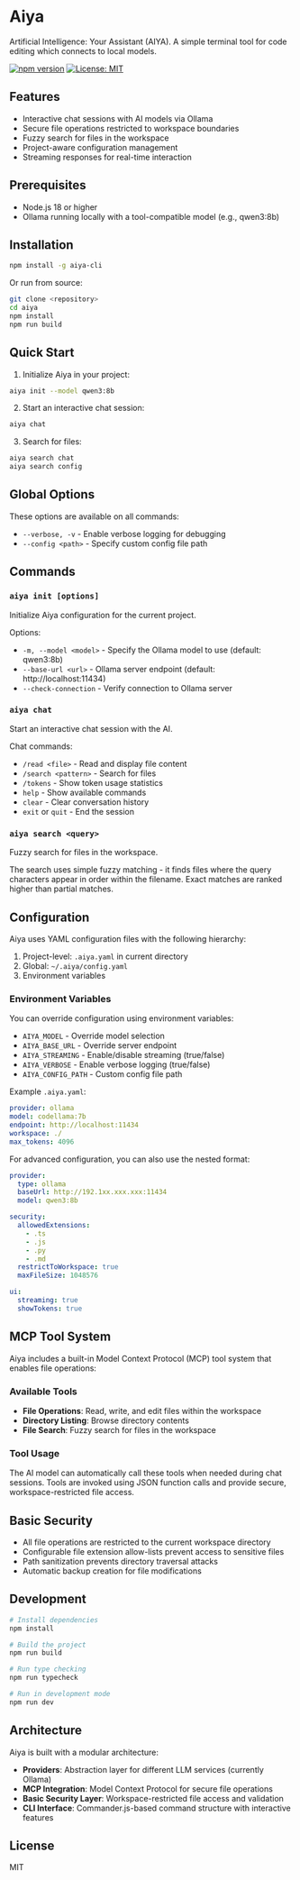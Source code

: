 # Aiya

Artificial Intelligence: Your Assistant (AIYA). A simple terminal tool for code editing which connects to local models.

[![npm version](https://badge.fury.io/js/aiya-cli.svg)](https://badge.fury.io/js/loccon)
[![License: MIT](https://img.shields.io/badge/License-MIT-yellow.svg)](https://opensource.org/licenses/MIT)

## Features

- Interactive chat sessions with AI models via Ollama
- Secure file operations restricted to workspace boundaries
- Fuzzy search for files in the workspace
- Project-aware configuration management
- Streaming responses for real-time interaction

## Prerequisites

- Node.js 18 or higher
- Ollama running locally with a tool-compatible model (e.g., qwen3:8b)

## Installation

```bash
npm install -g aiya-cli
```

Or run from source:

```bash
git clone <repository>
cd aiya
npm install
npm run build
```

## Quick Start

1. Initialize Aiya in your project:
```bash
aiya init --model qwen3:8b
```

2. Start an interactive chat session:
```bash
aiya chat
```

3. Search for files:
```bash
aiya search chat
aiya search config
```

## Global Options

These options are available on all commands:
- `--verbose, -v` - Enable verbose logging for debugging
- `--config <path>` - Specify custom config file path

## Commands

### `aiya init [options]`
Initialize Aiya configuration for the current project.

Options:
- `-m, --model <model>` - Specify the Ollama model to use (default: qwen3:8b)
- `--base-url <url>` - Ollama server endpoint (default: http://localhost:11434)
- `--check-connection` - Verify connection to Ollama server

### `aiya chat`
Start an interactive chat session with the AI.


Chat commands:
- `/read <file>` - Read and display file content
- `/search <pattern>` - Search for files
- `/tokens` - Show token usage statistics
- `help` - Show available commands
- `clear` - Clear conversation history
- `exit` or `quit` - End the session

### `aiya search <query>`
Fuzzy search for files in the workspace.

The search uses simple fuzzy matching - it finds files where the query characters appear in order within the filename. Exact matches are ranked higher than partial matches.

## Configuration

Aiya uses YAML configuration files with the following hierarchy:
1. Project-level: `.aiya.yaml` in current directory
2. Global: `~/.aiya/config.yaml`
3. Environment variables

### Environment Variables

You can override configuration using environment variables:
- `AIYA_MODEL` - Override model selection
- `AIYA_BASE_URL` - Override server endpoint
- `AIYA_STREAMING` - Enable/disable streaming (true/false)
- `AIYA_VERBOSE` - Enable verbose logging (true/false)
- `AIYA_CONFIG_PATH` - Custom config file path

Example `.aiya.yaml`:
```yaml
provider: ollama
model: codellama:7b
endpoint: http://localhost:11434
workspace: ./
max_tokens: 4096
```

For advanced configuration, you can also use the nested format:
```yaml
provider:
  type: ollama
  baseUrl: http://192.1xx.xxx.xxx:11434
  model: qwen3:8b

security:
  allowedExtensions:
    - .ts
    - .js
    - .py
    - .md
  restrictToWorkspace: true
  maxFileSize: 1048576

ui:
  streaming: true
  showTokens: true
```

## MCP Tool System

Aiya includes a built-in Model Context Protocol (MCP) tool system that enables file operations:

### Available Tools
- **File Operations**: Read, write, and edit files within the workspace
- **Directory Listing**: Browse directory contents
- **File Search**: Fuzzy search for files in the workspace

### Tool Usage
The AI model can automatically call these tools when needed during chat sessions. Tools are invoked using JSON function calls and provide secure, workspace-restricted file access.

## Basic Security

- All file operations are restricted to the current workspace directory
- Configurable file extension allow-lists prevent access to sensitive files
- Path sanitization prevents directory traversal attacks
- Automatic backup creation for file modifications

## Development

```bash
# Install dependencies
npm install

# Build the project
npm run build

# Run type checking
npm run typecheck

# Run in development mode
npm run dev
```

## Architecture

Aiya is built with a modular architecture:

- **Providers**: Abstraction layer for different LLM services (currently Ollama)
- **MCP Integration**: Model Context Protocol for secure file operations
- **Basic Security Layer**: Workspace-restricted file access and validation
- **CLI Interface**: Commander.js-based command structure with interactive features

## License

MIT
